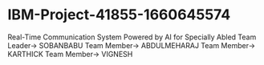 # IBM-Project-41855-1660645574
Real-Time Communication System Powered by AI for Specially Abled
Team Leader-> SOBANBABU
Team Member-> ABDULMEHARAJ
Team Member-> KARTHICK
Team Member-> VIGNESH
